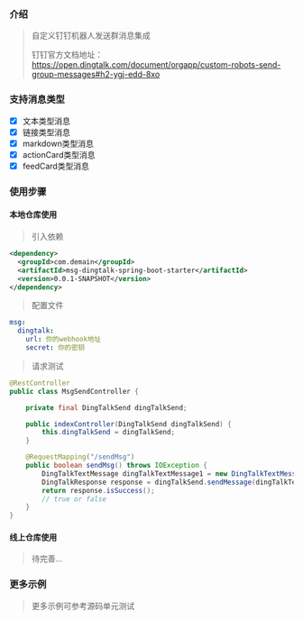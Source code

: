 ### 介绍

> 自定义钉钉机器人发送群消息集成
>
> 钉钉官方文档地址：https://open.dingtalk.com/document/orgapp/custom-robots-send-group-messages#h2-ygj-edd-8xo

### 支持消息类型

- [x] 文本类型消息
- [x] 链接类型消息
- [x] markdown类型消息
- [x] actionCard类型消息
- [x] feedCard类型消息

### 使用步骤

#### 本地仓库使用

> 引入依赖

```xml
<dependency>
  <groupId>com.demain</groupId>
  <artifactId>msg-dingtalk-spring-boot-starter</artifactId>
  <version>0.0.1-SNAPSHOT</version>
</dependency>
```

> 配置文件

```yaml
msg:
  dingtalk:
    url: 你的webhook地址
    secret: 你的密钥
```

> 请求测试

```java
@RestController
public class MsgSendController {

    private final DingTalkSend dingTalkSend;

    public indexController(DingTalkSend dingTalkSend) {
        this.dingTalkSend = dingTalkSend;
    }

    @RequestMapping("/sendMsg")
    public boolean sendMsg() throws IOException {
        DingTalkTextMessage dingTalkTextMessage1 = new DingTalkTextMessage("文本通知消息1");
        DingTalkResponse response = dingTalkSend.sendMessage(dingTalkTextMessage1);
        return response.isSuccess();
        // true or false
    }
}
```

#### 线上仓库使用

> 待完善...

### 更多示例

> 更多示例可参考源码单元测试
